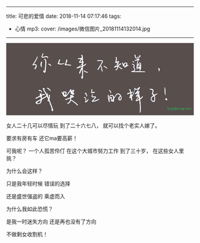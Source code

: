 
---
title: 可悲的爱情
date: 2018-11-14 07:17:46
tags: 
- 心情
mp3: 
cover: /images/微信图片_20181114132014.jpg
---

![](/images/微信图片_20181114132014.jpg)

女人二十几可以尽情玩
到了二十六七八，
就可以找个老实人嫁了。

要求有房有车
还它ma要高薪！

可我呢？
一个人孤苦伶仃
在这个大城市努力工作
到了三十岁，
在这些女人里挑？

为什么会这样？

只是我年轻时候
错误的选择

还是盛世强盗的
乘虚而入

为什么我如此恐慌？

是我一时迷失方向
还是再也没有了方向

不做剩女收割机！

